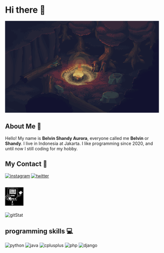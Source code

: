 # Hi there 🙌
<p align="center">
    <img src="campfire.gif" height="300" width="590"/>
<!--     <img src="https://i.pinimg.com/originals/cc/c6/0d/ccc60d69aca836db0e61f62783d16b41.gif" height="240" width="400"/> -->
</p>

##  About Me 👦
Hello! My name is **Belvin Shandy Aurora**, everyone called me **Belvin** or **Shandy**. I live in Indonesia at Jakarta. I like programming since 2020, and until now I still coding for my hobby.

## My Contact 📱
[![instagram](https://img.shields.io/badge/Instagram-E4405F?style=for-the-badge&logo=instagram&logoColor=white)](https://www.instagram.com/vin.bel)
[![twitter](https://img.shields.io/badge/LinkedIn-1DA1F2?style=for-the-badge&logo=linkedin&logoColor=white)](https://www.linkedin.com/in/belshandy/)

## <img src="Mettaton_battle_box.gif" width="60" height="60"/>

![gitStat](https://github-readme-stats.vercel.app/api?username=DizzyMeee&show_icons=true&theme=bear)

## programming skills 💻

![python](https://img.shields.io/badge/Python-00599C?style=for-the-badge&logo=Python&logoColor=white)
![java](https://img.shields.io/badge/Java-e67e22?style=for-the-badge&logo=Java&logoColor=white)
![cplusplus](https://img.shields.io/badge/C%2B%2B-218bdb?style=for-the-badge&logo=c%2B%2B&logoColor=white)
![php](https://img.shields.io/badge/php-6317b0?style=for-the-badge&logo=php&logoColor=white)
![django](https://img.shields.io/badge/django-44B78B?style=for-the-badge&logo=django&logoColor=white)
<!-- ![html5](https://img.shields.io/badge/html5-f56207?style=for-the-badge&logo=html5&logoColor=white) -->
<!-- ![css3](https://img.shields.io/badge/css3-0e81c7?style=for-the-badge&logo=css3&logoColor=white) -->
